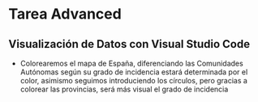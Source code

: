 # Tarea Advanced 

## Visualización de Datos con Visual Studio Code

- Colorearemos el mapa de España, diferenciando las Comunidades Autónomas según su grado de incidencia estará determinada por el color, asimismo seguimos introduciendo los círculos, pero gracias a colorear las provincias, será más visual el grado de incidencia

